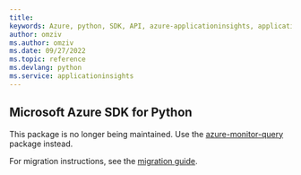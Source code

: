 ```yaml
---
title: 
keywords: Azure, python, SDK, API, azure-applicationinsights, applicationinsights
author: omziv
ms.author: omziv
ms.date: 09/27/2022
ms.topic: reference
ms.devlang: python
ms.service: applicationinsights
---
```

## Microsoft Azure SDK for Python

This package is no longer being maintained. Use the [azure-monitor-query](https://pypi.org/project/azure-monitor-query/) package instead.

For migration instructions, see the [migration guide](https://aka.ms/azsdk/python/migrate/ai-to-monitor-query).
